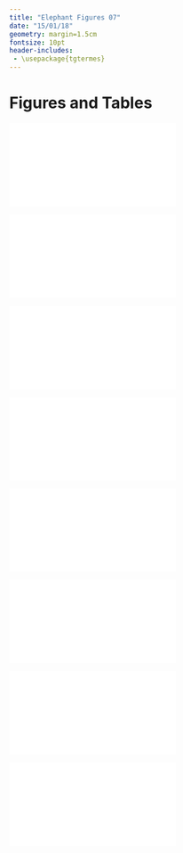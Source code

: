 ```yaml
---
title: "Elephant Figures 07"
date: "15/01/18"
geometry: margin=1.5cm
fontsize: 10pt
header-includes:
 - \usepackage{tgtermes}
---
```


# Figures and Tables

![A: Mean thermochron temperature (filled circles) tracks mean ambient temperature (open circles) through the day. Vertical lineranges represent 95% confidence intervals. B: Mean thermochron temperature (points) at measured ambient temperature, and GLM fits (lines) in each season (cool-dry: blue circles & lines, hot-wet: red triangles & lines). Vertical lineranges and shaded areas (coloured by season) indicate 95% confidence intervals at each point.](/home/pratik/git/elephants/ele_code/fig1temp_loggers.pdf)

![GAMM fit (lines) and mean distance to the nearest water source in each season (point) through the day in each season (cool-dry: blue circles & lines, hot-wet: red triangles & lines). Vertical lineranges and shaded areas (coloured by season) indicate 95% confidence intervals at each point. Only moving elephants included.](/home/pratik/git/elephants/ele_code/fig2distw_time.pdf)


![A: Mean elephant temperature (points) at 100m distance intervals from the nearest water source in each season (cool-dry: blue circles, hot-wet: red triangles). Vertical lineranges (coloured by season) represent 95% confidence intervals. B: Mean elephant temperatures (3D surface) at 100m distance intervals from the nearest water source (y-axis), at each hour of day (x-axis). Contour lines shown on base indicate rate of change (narrow contours indicate rapid changes). Only moving elephants included.](/home/pratik/git/elephants/ele_code/fig2.pdf)

![A. Mean steplength (points) at 2°C temperature intervals in each season (cool-dry: blue circles, hot-wet: red triangles). GAMM fit (lines), data error intervals (lineranges), and fit error intervals (shaded areas) are shown coloured by season. B. Mean steplength at each half hour interval (bars) in each season (cool-dry: blue, hot-wet: red, overlap: grey). Surrounding text indicates hour of day. All elephants included.](/home/pratik/git/elephants/ele_code/fig4speed_plots.pdf)

![Mean distance to the point of arrival (bars) in the limnal zone (shaded grey, <500m from water) at each half hour interval over a 24 period (numbers on outside). Zero represents the arrival event, negative values represent hours prior to arrival. Bars are coloured by season (cool-dry: blue, hot-wet: red, overlap: grey).](/home/pratik/git/elephants/ele_code/fig5circ.pdf)

![A. Woody density, and B. Elephant temperature at relocation sites. Values shown are 500m^2^ pooled means. C. Mean elephant temperatures at woody densities in increments of 5, separated by season (cool dry: blue circles, hot wet: red triangles), showing 95% confidence intervals (lineranges coloured by season.). Rivers (light blue lines) and Kruger boundary (dashed black line) are shown.](/home/pratik/git/elephants/ele_code/fig6full.pdf)

![Supplementary material: A. Frequency distributions of distance to the nearest water source (waterhole or river, see separate histograms below), and B. Frequency distribution of the woody density encountered by elephants.](/home/pratik/git/elephants/ele_code/figA1.pdf)

![Supplementary material: A. Mean woody density (points), and GAM smoothed fit (line) at 100m distance intervals to the nearest water-source. Lineranges and shaded area represent 95% confidence intervals. B. Count bins of woody density and distance to water. Darker bins indicate more data points for a given combination.](/home/pratik/git/elephants/ele_code/woodlands_values.pdf)
